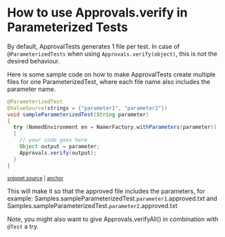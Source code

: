 <a id="top"></a>

# How to use Approvals.verify in Parameterized Tests
<!-- toc -->
<!-- endToc -->

By default, ApprovalTests generates 1 file per test.
In case of `@ParameterizedTests` when using `Approvals.verify(object)`, this is not the desired behaviour.

Here is some sample code on how to make ApprovalTests create multiple files for one ParameterizedTest, 
where each file name also includes the parameter name.

<!-- snippet: parameterized_test -->
<a id='snippet-parameterized_test'></a>
```java
@ParameterizedTest
@ValueSource(strings = {"parameter1", "parameter2"})
void sampleParameterizedTest(String parameter)
{
  try (NamedEnvironment en = NamerFactory.withParameters(parameter))
  {
    // your code goes here
    Object output = parameter;
    Approvals.verify(output);
  }
}
```
<sup><a href='/approvaltests-tests/src/test/java/org/approvaltests/Samples.java#L38-L50' title='Snippet source file'>snippet source</a> | <a href='#snippet-parameterized_test' title='Start of snippet'>anchor</a></sup>
<!-- endSnippet -->

This will make it so that the approved file includes the parameters, for example: Samples.sampleParameterizedTest.`parameter1`.approved.txt 
and Samples.sampleParameterizedTest.`parameter2`.approved.txt

Note, you might also want to give Approvals.verifyAll() in combination with `@Test` a try.
